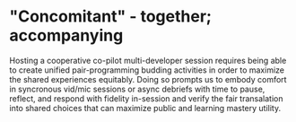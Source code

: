 # "Concomitant" - together; accompanying

Hosting a cooperative co-pilot multi-developer session requires being able to create unified pair-programming budding activities in order to maximize the shared experiences equitably. Doing so prompts us to embody comfort in syncronous vid/mic sessions or async debriefs with time to pause, reflect, and respond with fidelity in-session and verify the fair transalation into shared choices that can maximize public and learning mastery utility.

